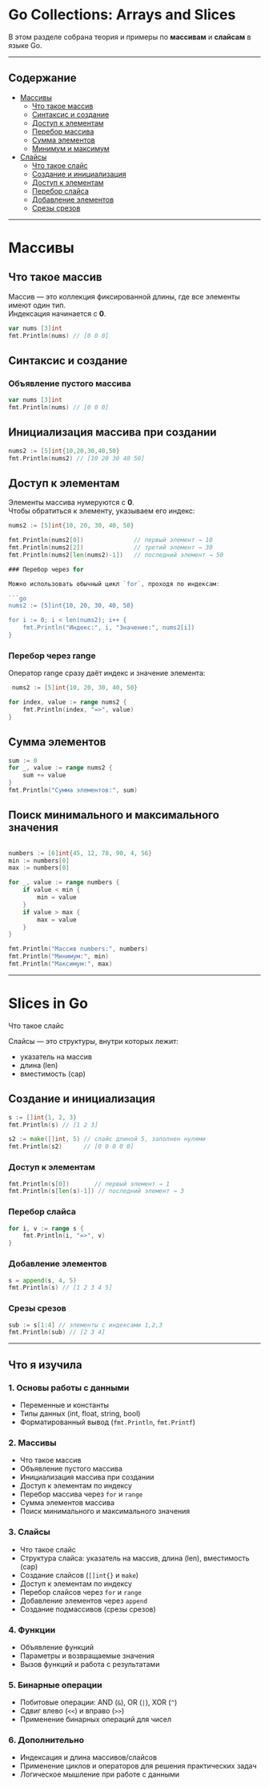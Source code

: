# Go Collections: Arrays and Slices

В этом разделе собрана теория и примеры по **массивам** и **слайсам** в языке Go.

---

## Содержание
- [Массивы](#массивы)
  - [Что такое массив](#что-такое-массив)
  - [Синтаксис и создание](#синтаксис-и-создание)
  - [Доступ к элементам](#доступ-к-элементам)
  - [Перебор массива](#перебор-массива)
  - [Сумма элементов](#сумма-элементов)
  - [Минимум и максимум](#поиск-минимального-и-максимального-значения)
- [Слайсы](#слайсы)
  - [Что такое слайс](#что-такое-слайс)
  - [Создание и инициализация](#создание-и-инициализация)
  - [Доступ к элементам](#доступ-к-элементам-1)
  - [Перебор слайса](#перебор-слайса)
  - [Добавление элементов](#добавление-элементов)
  - [Срезы срезов](#срезы-срезов)

---

# Массивы

## Что такое массив
Массив — это коллекция фиксированной длины, где все элементы имеют один тип.  
Индексация начинается с **0**.

```go
var nums [3]int
fmt.Println(nums) // [0 0 0]
```

## Синтаксис и создание

### Объявление пустого массива

```go
var nums [3]int
fmt.Println(nums) // [0 0 0]
```

## Инициализация массива при создании
```go
nums2 := [5]int{10,20,30,40,50}
fmt.Println(nums2) // [10 20 30 40 50]
```

## Доступ к элементам

Элементы массива нумеруются с **0**.  
Чтобы обратиться к элементу, указываем его индекс:
```go
nums2 := [5]int{10, 20, 30, 40, 50}

fmt.Println(nums2[0])              // первый элемент → 10
fmt.Println(nums2[2])              // третий элемент → 30
fmt.Println(nums2[len(nums2)-1])   // последний элемент → 50

### Перебор через for

Можно использовать обычный цикл `for`, проходя по индексам:

```go
nums2 := [5]int{10, 20, 30, 40, 50}

for i := 0; i < len(nums2); i++ {
    fmt.Println("Индекс:", i, "Значение:", nums2[i])
}
```
### Перебор через range

Оператор range сразу даёт индекс и значение элемента:
 
```go
 nums2 := [5]int{10, 20, 30, 40, 50}

for index, value := range nums2 {
    fmt.Println(index, "=>", value)
}
```

## Сумма элементов

```go
sum := 0
for _, value := range nums2 {
    sum += value
}
fmt.Println("Сумма элементов:", sum)
```

## Поиск минимального и максимального значения

```go

numbers := [6]int{45, 12, 78, 90, 4, 56}
min := numbers[0]
max := numbers[0]

for _, value := range numbers {
    if value < min {
        min = value
    }
    if value > max {
        max = value
    }
}

fmt.Println("Массив numbers:", numbers)
fmt.Println("Минимум:", min)
fmt.Println("Максимум:", max)
```

---

# Slices in Go

Что такое слайс

Слайсы — это структуры, внутри которых лежит:  
- указатель на массив  
- длина (len)  
- вместимость (cap)

## Создание и инициализация

```go
s := []int{1, 2, 3}
fmt.Println(s) // [1 2 3]

s2 := make([]int, 5) // слайс длиной 5, заполнен нулями
fmt.Println(s2)      // [0 0 0 0 0]
```
### Доступ к элементам

```go
fmt.Println(s[0])       // первый элемент → 1
fmt.Println(s[len(s)-1]) // последний элемент → 3
```

### Перебор слайса

```go
for i, v := range s {
    fmt.Println(i, "=>", v)
}
```

### Добавление элементов

```go
s = append(s, 4, 5)
fmt.Println(s) // [1 2 3 4 5]
```

### Срезы срезов

```go
sub := s[1:4] // элементы с индексами 1,2,3
fmt.Println(sub) // [2 3 4]
```

---

## Что я изучила

### 1. Основы работы с данными
- Переменные и константы  
- Типы данных (int, float, string, bool)  
- Форматированный вывод (`fmt.Println`, `fmt.Printf`)  

### 2. Массивы
- Что такое массив  
- Объявление пустого массива  
- Инициализация массива при создании  
- Доступ к элементам по индексу  
- Перебор массива через `for` и `range`  
- Сумма элементов массива  
- Поиск минимального и максимального значения  

### 3. Слайсы
- Что такое слайс  
- Структура слайса: указатель на массив, длина (len), вместимость (cap)  
- Создание слайсов (`[]int{}` и `make`)  
- Доступ к элементам по индексу  
- Перебор слайсов через `for` и `range`  
- Добавление элементов через `append`  
- Создание подмассивов (срезы срезов)  

### 4. Функции
- Объявление функций  
- Параметры и возвращаемые значения  
- Вызов функций и работа с результатами  

### 5. Бинарные операции
- Побитовые операции: AND (`&`), OR (`|`), XOR (`^`)  
- Сдвиг влево (`<<`) и вправо (`>>`)  
- Применение бинарных операций для чисел  

### 6. Дополнительно
- Индексация и длина массивов/слайсов  
- Применение циклов и операторов для решения практических задач  
- Логическое мышление при работе с данными